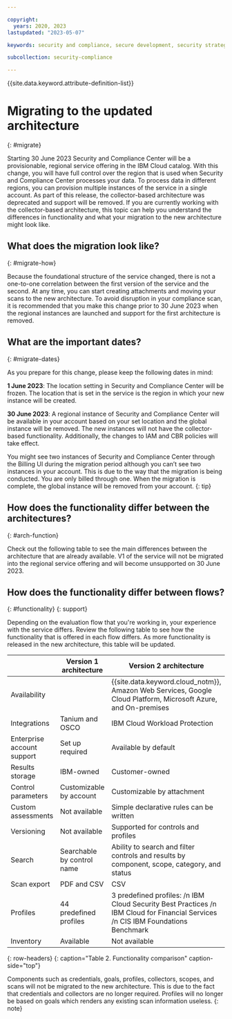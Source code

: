 ```yaml
---

copyright:
  years: 2020, 2023
lastupdated: "2023-05-07"

keywords: security and compliance, secure development, security strategy

subcollection: security-compliance

---
```


{{site.data.keyword.attribute-definition-list}}


# Migrating to the updated architecture
{: #migrate}

Starting 30 June 2023 Security and Compliance Center will be a provisionable, regional service offering in the IBM Cloud catalog. With this change, you will have full control over the region that is used when Security and Compliance Center processes your data. To process data in different regions, you can provision multiple instances of the service in a single account. As part of this release, the collector-based architecture was deprecated and support will be removed. If you are currently working with the collector-based architecture, this topic can help you understand the differences in functionality and what your migration to the new architecture might look like. 

## What does the migration look like?
{: #migrate-how}

Because the foundational structure of the service changed, there is not a one-to-one correlation between the first version of the service and the second. At any time, you can start creating attachments and moving your scans to the new architecture. To avoid disruption in your compliance scan, it is recommended that you make this change prior to 30 June 2023 when the regional instances are launched and support for the first architecture is removed.

## What are the important dates?
{: #migrate-dates}

As you prepare for this change, please keep the following dates in mind:

**1 June 2023**: The location setting in Security and Compliance Center will be frozen. The location that is set in the service is the region in which your new instance will be created.

**30 June 2023**: A regional instance of Security and Compliance Center will be available in your account based on your set location and the global instance will be removed. The new instances will not have the collector-based functionality. Additionally, the changes to IAM and CBR policies will take effect.

You might see two instances of Security and Compliance Center through the Billing UI during the migration period although you can’t see two instances in your account. This is due to the way that the migration is being conducted. You are only billed through one. When the migration is complete, the global instance will be removed from your account.
{: tip}

## How does the functionality differ between the architectures?
{: #arch-function}

Check out the following table to see the main differences between the architecture that are already available. V1 of the service will not be migrated into the regional service offering and will become unsupported on 30 June 2023.

## How does the functionality differ between flows?
{: #functionality}
{: support}

Depending on the evaluation flow that you're working in, your experience with the service differs. Review the following table to see how the functionality that is offered in each flow differs. As more functionality is released in the new architecture, this table will be updated.

|            | Version 1 architecture | Version 2 architecture |
|------------|-----------|-----------------|
| Availability | | {{site.data.keyword.cloud_notm}}, Amazon Web Services, Google Cloud Platform, Microsoft Azure, and On-premises | {{site.data.keyword.cloud_notm}}  /n Note: To evaluate a multi-cloud flow, get started with Workload Protection.|
| Integrations | Tanium and OSCO | IBM Cloud Workload Protection  |
| Enterprise account support | Set up required | Available by default |
| Results storage | IBM-owned | Customer-owned |
| Control parameters | Customizable by account | Customizable by attachment |
| Custom assessments | Not available | Simple declarative rules can be written |
| Versioning | Not available | Supported for controls and profiles |
| Search | Searchable by control name | Ability to search and filter controls and results by component, scope, category, and status |
| Scan export | PDF and CSV | CSV |
| Profiles | 44 predefined profiles | 3 predefined profiles:  /n IBM Cloud Security Best Practices  /n IBM Cloud for Financial Services  /n CIS IBM Foundations Benchmark |
| Inventory | Available | Not available |
{: row-headers}
{: caption="Table 2. Functionality comparison" caption-side="top"}

Components such as credentials, goals, profiles, collectors, scopes, and scans will not be migrated to the new architecture. This is due to the fact that credentials and collectors are no longer required. Profiles will no longer be based on goals which renders any existing scan information useless.
{: note}



